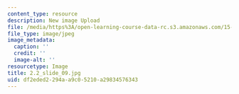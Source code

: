 ```yaml
---
content_type: resource
description: New image Upload
file: /media/https%3A/open-learning-course-data-rc.s3.amazonaws.com/15-s21-nuts-and-bolts-of-business-plans-january-iap-2014/df2eded2294aa9c05210a29834576343_2.2_slide_09.jpg
file_type: image/jpeg
image_metadata:
  caption: ''
  credit: ''
  image-alt: ''
resourcetype: Image
title: 2.2_slide_09.jpg
uid: df2eded2-294a-a9c0-5210-a29834576343
---
```

